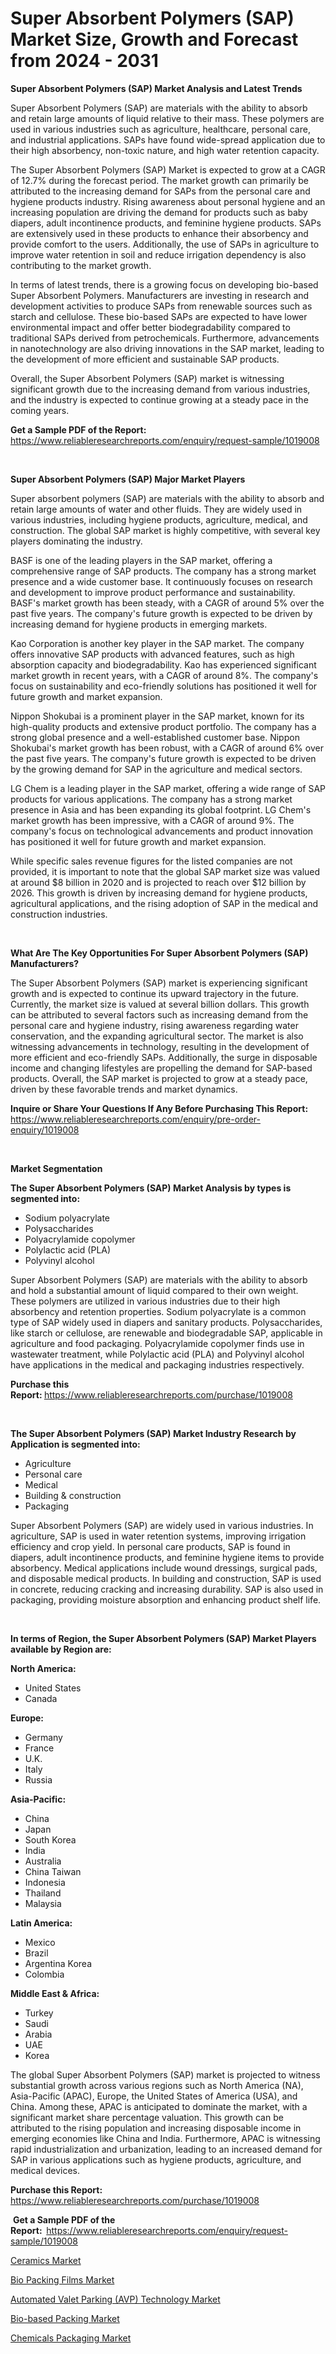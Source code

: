 <p><h1>Super Absorbent Polymers (SAP) Market Size, Growth and Forecast from 2024 - 2031</h1></p><p><strong>Super Absorbent Polymers (SAP) Market Analysis and Latest Trends</strong></p>
<p><p>Super Absorbent Polymers (SAP) are materials with the ability to absorb and retain large amounts of liquid relative to their mass. These polymers are used in various industries such as agriculture, healthcare, personal care, and industrial applications. SAPs have found wide-spread application due to their high absorbency, non-toxic nature, and high water retention capacity.</p><p>The Super Absorbent Polymers (SAP) Market is expected to grow at a CAGR of 12.7% during the forecast period. The market growth can primarily be attributed to the increasing demand for SAPs from the personal care and hygiene products industry. Rising awareness about personal hygiene and an increasing population are driving the demand for products such as baby diapers, adult incontinence products, and feminine hygiene products. SAPs are extensively used in these products to enhance their absorbency and provide comfort to the users. Additionally, the use of SAPs in agriculture to improve water retention in soil and reduce irrigation dependency is also contributing to the market growth.</p><p>In terms of latest trends, there is a growing focus on developing bio-based Super Absorbent Polymers. Manufacturers are investing in research and development activities to produce SAPs from renewable sources such as starch and cellulose. These bio-based SAPs are expected to have lower environmental impact and offer better biodegradability compared to traditional SAPs derived from petrochemicals. Furthermore, advancements in nanotechnology are also driving innovations in the SAP market, leading to the development of more efficient and sustainable SAP products.</p><p>Overall, the Super Absorbent Polymers (SAP) market is witnessing significant growth due to the increasing demand from various industries, and the industry is expected to continue growing at a steady pace in the coming years.</p></p>
<p><strong>Get a Sample PDF of the Report:&nbsp;</strong> <a href="https://www.reliableresearchreports.com/enquiry/request-sample/1019008">https://www.reliableresearchreports.com/enquiry/request-sample/1019008</a></p>
<p>&nbsp;</p>
<p><strong>Super Absorbent Polymers (SAP) Major Market Players</strong></p>
<p><p>Super absorbent polymers (SAP) are materials with the ability to absorb and retain large amounts of water and other fluids. They are widely used in various industries, including hygiene products, agriculture, medical, and construction. The global SAP market is highly competitive, with several key players dominating the industry. </p><p>BASF is one of the leading players in the SAP market, offering a comprehensive range of SAP products. The company has a strong market presence and a wide customer base. It continuously focuses on research and development to improve product performance and sustainability. BASF's market growth has been steady, with a CAGR of around 5% over the past five years. The company's future growth is expected to be driven by increasing demand for hygiene products in emerging markets.</p><p>Kao Corporation is another key player in the SAP market. The company offers innovative SAP products with advanced features, such as high absorption capacity and biodegradability. Kao has experienced significant market growth in recent years, with a CAGR of around 8%. The company's focus on sustainability and eco-friendly solutions has positioned it well for future growth and market expansion.</p><p>Nippon Shokubai is a prominent player in the SAP market, known for its high-quality products and extensive product portfolio. The company has a strong global presence and a well-established customer base. Nippon Shokubai's market growth has been robust, with a CAGR of around 6% over the past five years. The company's future growth is expected to be driven by the growing demand for SAP in the agriculture and medical sectors.</p><p>LG Chem is a leading player in the SAP market, offering a wide range of SAP products for various applications. The company has a strong market presence in Asia and has been expanding its global footprint. LG Chem's market growth has been impressive, with a CAGR of around 9%. The company's focus on technological advancements and product innovation has positioned it well for future growth and market expansion.</p><p>While specific sales revenue figures for the listed companies are not provided, it is important to note that the global SAP market size was valued at around $8 billion in 2020 and is projected to reach over $12 billion by 2026. This growth is driven by increasing demand for hygiene products, agricultural applications, and the rising adoption of SAP in the medical and construction industries.</p></p>
<p>&nbsp;</p>
<p><strong>What Are The Key Opportunities For Super Absorbent Polymers (SAP) Manufacturers?</strong></p>
<p><p>The Super Absorbent Polymers (SAP) market is experiencing significant growth and is expected to continue its upward trajectory in the future. Currently, the market size is valued at several billion dollars. This growth can be attributed to several factors such as increasing demand from the personal care and hygiene industry, rising awareness regarding water conservation, and the expanding agricultural sector. The market is also witnessing advancements in technology, resulting in the development of more efficient and eco-friendly SAPs. Additionally, the surge in disposable income and changing lifestyles are propelling the demand for SAP-based products. Overall, the SAP market is projected to grow at a steady pace, driven by these favorable trends and market dynamics.</p></p>
<p><strong>Inquire or Share Your Questions If Any Before Purchasing This Report:</strong> <a href="https://www.reliableresearchreports.com/enquiry/pre-order-enquiry/1019008">https://www.reliableresearchreports.com/enquiry/pre-order-enquiry/1019008</a></p>
<p>&nbsp;</p>
<p><strong>Market Segmentation</strong></p>
<p><strong>The Super Absorbent Polymers (SAP) Market Analysis by types is segmented into:</strong></p>
<p><ul><li>Sodium polyacrylate</li><li>Polysaccharides</li><li>Polyacrylamide copolymer</li><li>Polylactic acid (PLA)</li><li>Polyvinyl alcohol</li></ul></p>
<p><p>Super Absorbent Polymers (SAP) are materials with the ability to absorb and hold a substantial amount of liquid compared to their own weight. These polymers are utilized in various industries due to their high absorbency and retention properties. Sodium polyacrylate is a common type of SAP widely used in diapers and sanitary products. Polysaccharides, like starch or cellulose, are renewable and biodegradable SAP, applicable in agriculture and food packaging. Polyacrylamide copolymer finds use in wastewater treatment, while Polylactic acid (PLA) and Polyvinyl alcohol have applications in the medical and packaging industries respectively.</p></p>
<p><strong>Purchase this Report:&nbsp;</strong><a href="https://www.reliableresearchreports.com/purchase/1019008">https://www.reliableresearchreports.com/purchase/1019008</a></p>
<p>&nbsp;</p>
<p><strong>The Super Absorbent Polymers (SAP) Market Industry Research by Application is segmented into:</strong></p>
<p><ul><li>Agriculture</li><li>Personal care</li><li>Medical</li><li>Building & construction</li><li>Packaging</li></ul></p>
<p><p>Super Absorbent Polymers (SAP) are widely used in various industries. In agriculture, SAP is used in water retention systems, improving irrigation efficiency and crop yield. In personal care products, SAP is found in diapers, adult incontinence products, and feminine hygiene items to provide absorbency. Medical applications include wound dressings, surgical pads, and disposable medical products. In building and construction, SAP is used in concrete, reducing cracking and increasing durability. SAP is also used in packaging, providing moisture absorption and enhancing product shelf life.</p></p>
<p>&nbsp;</p>
<p><strong>In terms of Region, the Super Absorbent Polymers (SAP) Market Players available by Region are:</strong></p>
<p>
    <p> <strong> North America: </strong>
        <ul>
            <li>United States</li>
            <li>Canada</li>
        </ul>
        </p> 
    <p> <strong> Europe: </strong>
        <ul>
            <li>Germany</li>
            <li>France</li>
            <li>U.K.</li>
            <li>Italy</li>
            <li>Russia</li>
        </ul>
        </p> 
    <p> <strong> Asia-Pacific: </strong>
        <ul>
            <li>China</li>
            <li>Japan</li>
            <li>South Korea</li>
            <li>India</li>
            <li>Australia</li>
            <li>China Taiwan</li>
            <li>Indonesia</li>
            <li>Thailand</li>
            <li>Malaysia</li>
        </ul>
        </p> 
    <p> <strong> Latin America: </strong>
        <ul>
            <li>Mexico</li>
            <li>Brazil</li>
            <li>Argentina Korea</li>
            <li>Colombia</li>
        </ul>
        </p> 
    <p> <strong> Middle East & Africa: </strong>
        <ul>
            <li>Turkey</li>
            <li>Saudi</li>
            <li>Arabia</li>
            <li>UAE</li>
            <li>Korea</li>
        </ul>
    </p>
    </p>
<p><p>The global Super Absorbent Polymers (SAP) market is projected to witness substantial growth across various regions such as North America (NA), Asia-Pacific (APAC), Europe, the United States of America (USA), and China. Among these, APAC is anticipated to dominate the market, with a significant market share percentage valuation. This growth can be attributed to the rising population and increasing disposable income in emerging economies like China and India. Furthermore, APAC is witnessing rapid industrialization and urbanization, leading to an increased demand for SAP in various applications such as hygiene products, agriculture, and medical devices.</p></p>
<p><strong>Purchase this Report: </strong><a href="https://www.reliableresearchreports.com/purchase/1019008">https://www.reliableresearchreports.com/purchase/1019008</a></p>
<p>&nbsp;<strong>Get a Sample PDF of the Report:&nbsp;&nbsp;</strong><a href="https://www.reliableresearchreports.com/enquiry/request-sample/1019008">https://www.reliableresearchreports.com/enquiry/request-sample/1019008</a></p>
<p><strong></strong></p>
<p><p><a href="https://medium.com/@williefields7566/ceramics-market-size-and-market-trends-complete-industry-overview-2024-to-2031-ad3fdf0efbcd">Ceramics Market</a></p><p><a href="http://issuu.com/reportprime-2/docs/bio-packing-films-market-size-2030.pptx">Bio Packing Films Market</a></p><p><a href="https://github.com/marloy8/Market-Research-Report-List-2/blob/main/automated-valet-parking-avp-technology-market.md">Automated Valet Parking (AVP) Technology Market</a></p><p><a href="http://issuu.com/reportprime-2/docs/bio-based-packing-market-size-2030.pptx">Bio-based Packing Market</a></p><p><a href="https://medium.com/@williefields7566/chemicals-packaging-market-size-cagr-trends-2024-2030-01f58360cd8a">Chemicals Packaging Market</a></p></p>